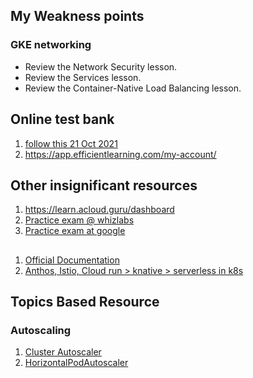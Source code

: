## My Weakness points

### GKE networking
- Review the Network Security lesson.
- Review the Services lesson.
- Review the Container-Native Load Balancing lesson.

## Online test bank
1. [follow this 21 Oct 2021](https://www.examtopics.com/exams/google/professional-cloud-architect/)
2. https://app.efficientlearning.com/my-account/


## Other insignificant resources
1. https://learn.acloud.guru/dashboard
2. [Practice exam @ whizlabs](https://www.whizlabs.com/login/)
3. [Practice exam at google](https://cloud.google.com/certification/sample-questions/cloud-architect)

## 
1. [Official Documentation](https://cloud.google.com/docs#section-1)
2. [Anthos, Istio, Cloud run > knative > serverless in k8s](https://youtu.be/42RmVrM7B7E)


## Topics Based Resource

### Autoscaling
1. [Cluster Autoscaler](https://cloud.google.com/kubernetes-engine/docs/concepts/cluster-autoscaler)
1. [HorizontalPodAutoscaler](https://kubernetes.io/docs/tasks/run-application/horizontal-pod-autoscale-walkthrough/)

